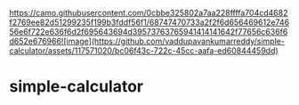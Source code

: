 https://camo.githubusercontent.com/0cbbe325802a7aa228ffffa704cd4682f2769ee82d51299235f199b3fddf56f1/68747470733a2f2f6d656469612e74656e6f722e636f6d2f695643694d39573763765941414141642f77656c636f6d652e676966![image](https://github.com/vaddupavankumarreddy/simple-calculator/assets/117571020/bc06f43c-722c-45cc-aafa-ed60844459dd)
# simple-calculator
